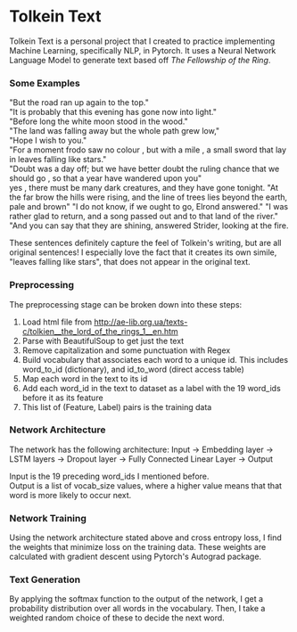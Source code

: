 # Tolkein Text
Tolkein Text is a personal project that I created to practice implementing Machine Learning, specifically NLP, in Pytorch. It uses a Neural Network Language Model to generate text based off *The Fellowship of the Ring*.

### Some Examples
"But the road ran up again to the top."  
"It is probably that this evening has gone now into light."  
"Before long the white moon stood in the wood."  
"The land was falling away but the whole path grew low,"  
"Hope I wish to you."  
"For a moment frodo saw no colour , but with a mile , a small sword that lay in leaves falling like stars."  
"Doubt was a day off; but we have better doubt the ruling chance that we should go , so that a year have wandered upon you"  
 yes , there must be many dark creatures, and they have gone tonight.
"At the far brow the hills were rising, and the line of trees lies beyond the earth, pale and brown"
"I do not know, if we ought to go, Elrond answered."
"I was rather glad to return, and a song passed out and to that land of the river."
"And you can say that they are shining, answered Strider, looking at the fire.


These sentences definitely capture the feel of Tolkein's writing, but are all original sentences! I especially love the fact that it creates its own simile, "leaves falling like stars", that does not appear in the original text.

### Preprocessing
The preprocessing stage can be broken down into these steps:
1. Load html file from http://ae-lib.org.ua/texts-c/tolkien__the_lord_of_the_rings_1__en.htm
2. Parse with BeautifulSoup to get just the text
3. Remove capitalization and some punctuation with Regex
4. Build vocabulary that associates each word to a unique id. This includes word_to_id (dictionary), and id_to_word (direct access table)
5. Map each word in the text to its id
6. Add each word_id in the text to dataset as a label with the 19 word_ids before it as its feature
7. This list of (Feature, Label) pairs is the training data

### Network Architecture
The network has the following architecture:
Input -> Embedding layer -> LSTM layers -> Dropout layer -> Fully Connected Linear Layer -> Output

Input is the 19 preceding word_ids I mentioned before.  
Output is a list of vocab_size values, where a higher value means that that word is more likely to occur next.

### Network Training
Using the network architecture stated above and cross entropy loss, I find the weights that minimize loss on the training data. These weights are calculated with gradient descent using Pytorch's Autograd package.

### Text Generation
By applying the softmax function to the output of the network, I get a probability distribution over all words in the vocabulary. Then, I take a weighted random choice of these to decide the next word.
